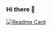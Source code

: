 ### Hi there 👋

[![Readme Card](https://github-readme-stats.vercel.app/api/pin/?username=sergi-s&repo=github-readme-stats)](https://github.com/sergi-s/github-readme-stats)

<!--
**sergi-testing/sergi-testing** is a ✨ _special_ ✨ repository because its `README.md` (this file) appears on your GitHub profile.

Here are some ideas to get you started:

- 🔭 I’m currently working on ...
- 🌱 I’m currently learning ...
- 👯 I’m looking to collaborate on ...
- 🤔 I’m looking for help with ...
- 💬 Ask me about ...
- 📫 How to reach me: ...
- 😄 Pronouns: ...
- ⚡ Fun fact: ...
-->
